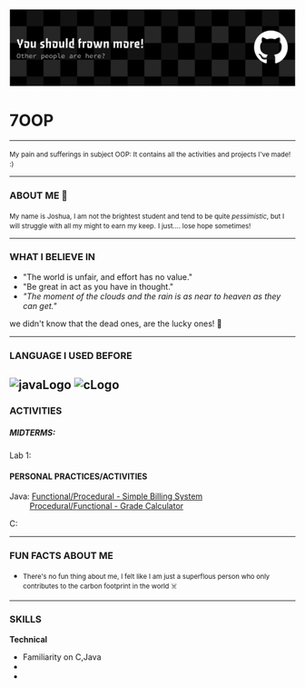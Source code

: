 ![Banner](Customizations/github-header-banner.png)



# **7OOP**
---

<small>My pain and sufferings in subject OOP: It contains all the activities and projects I've made! :)</small>

---
### ABOUT ME :hear_no_evil:
<small>My name is Joshua, I am not the brightest student and tend to be quite *pessimistic*, but I will struggle with all my might to earn my keep.</small>
<small>I just.... lose hope sometimes! </small>


***

### WHAT I BELIEVE IN 
- "The world is unfair, and effort has no value."
- "Be great in act as you have in thought."
- *"The moment of the clouds and the rain is as near to heaven as they can get."*

we didn't know that the dead ones, are the lucky ones! :black_heart:

----
### LANGUAGE I USED BEFORE
<img src = "https://upload.wikimedia.org/wikipedia/en/3/30/Java_programming_language_logo.svg" alt="javaLogo" height ="80" width= "80"> <img src ="https://upload.wikimedia.org/wikipedia/commons/3/35/The_C_Programming_Language_logo.svg" alt="cLogo" height="80" width="80">
---
### ACTIVITIES
  ##### MIDTERMS:
  Lab 1:

  #### PERSONAL PRACTICES/ACTIVITIES
  Java: [Functional/Procedural - Simple Billing System](Java%20Personal%20Folder/simpleCart.java) <br>
  &nbsp;&nbsp;&nbsp;&nbsp;&nbsp;&nbsp;&nbsp;&nbsp;&nbsp;[Procedural/Functional - Grade Calculator](Java%20Personal%20Folder/GradeCalculator.java)
  
  C:

  ---
### FUN FACTS ABOUT ME
- <small>There's no fun thing about me, I felt like I am just a superflous person who only contributes to the carbon footprint in the world :skull_and_crossbones:</small>
---
### SKILLS 
**Technical**
  - Familiarity on C,Java
  - 
  - 






  
  






